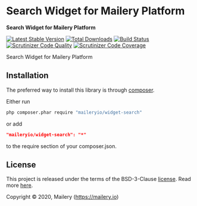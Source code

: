 # Search Widget for Mailery Platform

**Search Widget for Mailery Platform**

[![Latest Stable Version](https://poser.pugx.org/maileryio/widget-search/v/stable)](https://packagist.org/packages/maileryio/widget-search)
[![Total Downloads](https://poser.pugx.org/maileryio/widget-search/downloads)](https://packagist.org/packages/maileryio/widget-search)
[![Build Status](https://travis-ci.com/maileryio/widget-search.svg?branch=master)](https://travis-ci.com/maileryio/widget-search)
[![Scrutinizer Code Quality](https://img.shields.io/scrutinizer/g/maileryio/widget-search.svg)](https://scrutinizer-ci.com/g/maileryio/widget-search/)
[![Scrutinizer Code Coverage](https://img.shields.io/scrutinizer/coverage/g/maileryio/widget-search.svg)](https://scrutinizer-ci.com/g/maileryio/widget-search/)

Search Widget for Mailery Platform

## Installation

The preferred way to install this library is through [composer](http://getcomposer.org/download/).

Either run

```sh
php composer.phar require "maileryio/widget-search"
```

or add

```json
"maileryio/widget-search": "*"
```

to the require section of your composer.json.

## License

This project is released under the terms of the BSD-3-Clause [license](LICENSE).
Read more [here](http://choosealicense.com/licenses/bsd-3-clause).

Copyright © 2020, Mailery (https://mailery.io)
